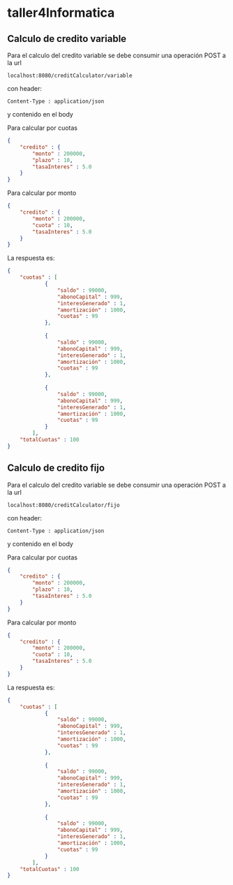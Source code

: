 # taller4Informatica

## Calculo de credito variable

Para el calculo del credito variable se debe consumir una operación POST a la url
~~~
localhost:8080/creditCalculator/variable
~~~
con header:
~~~
Content-Type : application/json
~~~
y contenido en el body

Para calcular por cuotas
~~~json
{
	"credito" : {
		"monto" : 200000,
		"plazo" : 10,
		"tasaInteres" : 5.0 
	}
}
~~~

Para calcular por monto
~~~json
{
	"credito" : {
		"monto" : 200000,
		"cuota" : 10,
		"tasaInteres" : 5.0 
	}
}
~~~

La respuesta es:
~~~json
{
	"cuotas" : [
			{
				"saldo" : 99000,
				"abonoCapital" : 999,
				"interesGenerado" : 1,
				"amortización" : 1000,
				"cuotas" : 99
			},
			
			{
				"saldo" : 99000,
				"abonoCapital" : 999,
				"interesGenerado" : 1,
				"amortización" : 1000,
				"cuotas" : 99
			},
			
			{
				"saldo" : 99000,
				"abonoCapital" : 999,
				"interesGenerado" : 1,
				"amortización" : 1000,
				"cuotas" : 99
			}
		],
	"totalCuotas" : 100
}
~~~

## Calculo de credito fijo

Para el calculo del credito variable se debe consumir una operación POST a la url
~~~
localhost:8080/creditCalculator/fijo
~~~
con header:
~~~
Content-Type : application/json
~~~
y contenido en el body

Para calcular por cuotas
~~~json
{
	"credito" : {
		"monto" : 200000,
		"plazo" : 10,
		"tasaInteres" : 5.0 
	}
}
~~~

Para calcular por monto
~~~json
{
	"credito" : {
		"monto" : 200000,
		"cuota" : 10,
		"tasaInteres" : 5.0 
	}
}
~~~
La respuesta es:
~~~json
{
	"cuotas" : [
			{
				"saldo" : 99000,
				"abonoCapital" : 999,
				"interesGenerado" : 1,
				"amortización" : 1000,
				"cuotas" : 99
			},
			
			{
				"saldo" : 99000,
				"abonoCapital" : 999,
				"interesGenerado" : 1,
				"amortización" : 1000,
				"cuotas" : 99
			},
			
			{
				"saldo" : 99000,
				"abonoCapital" : 999,
				"interesGenerado" : 1,
				"amortización" : 1000,
				"cuotas" : 99
			}
		],
	"totalCuotas" : 100
}
~~~
